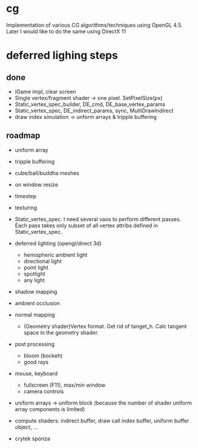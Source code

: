 # cg
Implementation of various CG algorithms/techniques using OpenGL 4.5.
Later I would like to do the same using DirectX 11


# deferred lighing steps
## done
- IGame impl, clear screen
- Single vertex/fragment shader -> one pixel. SetPixelSize(px)
- Static_vertex_spec_builder, DE_cmd, DE_base_vertex_params
- Static_vertex_spec, DE_indirect_params, sync, MultiDrawIndirect
- draw index simulation
-> unform arrays  & tripple buffering

## roadmap
- uniform array
- tripple buffering
- cube/ball/buddha meshes
- on window resize
- timestep
- texturing
- Static_vertex_spec. I need several vaos to perform different passes. Each pass takes only subset of all vertex attribs defined in Static_vertex_spec.

- deferred lighting (opengl/direct 3d)
	- hemispheric ambient light 
	- directional light
	- point light
	- spotlight
	- any light
- shadow mapping
- ambient occlusion
- normal mapping
	- (Geometry shader)Vertex format. Get rid of tanget_h. Calc tangent space in the geometry shader.
- post processing
	- bloom (bockeh)
	- good rays
- mouse, keyboard
	- fullscreen (F11), max/min window
	- camera controls
- uniform arrays -> uniform block (because the number of shader uniform array components is limited)
- compute shaders: indirect buffer, draw call index buffer, uniform buffer object, ...
- crytek sponza 
